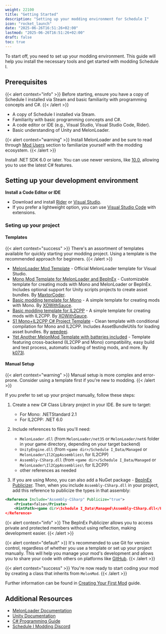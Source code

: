 ```yaml
---
weight: 22100
title: "Getting Started"
description: "Setting up your modding environment for Schedule I"
icon: "rocket_launch"
date: "2025-06-26T16:51:26+02:00"
lastmod: "2025-06-26T16:51:26+02:00"
draft: false
toc: true
---
```


To start off, you need to set up your modding environment. This guide will help you install the necessary tools and get started with modding Schedule I.

## Prerequisites

{{< alert context="info" >}}
Before starting, ensure you have a copy of Schedule I installed via Steam and basic familiarity with programming concepts and C#.
{{< /alert >}}

- A copy of Schedule I installed via Steam.
- Familiarity with basic programming concepts and C#.
- A code editor or IDE (e.g., Visual Studio, Visual Studio Code, Rider).
- Basic understanding of Unity and MelonLoader.

{{< alert context="warning" >}}
Install MelonLoader and be sure to read through <a href="/docs/modusers/">Mod Users</a> section to familiarize yourself with the modding ecosystem.
{{< /alert >}}

Install .NET SDK 6.0 or later. You can use newer versions, like [10.0](https://dotnet.microsoft.com/en-us/download/dotnet/10.0), allowing you to use the latest C# features.

## Setting up your development environment

**Install a Code Editor or IDE**
- Download and install [Rider](https://www.jetbrains.com/rider/) or [Visual Studio](https://visualstudio.microsoft.com/).
- If you prefer a lightweight option, you can use [Visual Studio Code](https://code.visualstudio.com/) with extensions.

### Seting up your project

#### Templates

{{< alert context="success" >}}
There's an assortment of templates available for quickly starting your modding project. Using a template is the recommended approach for beginners.
{{< /alert >}}

- [MelonLoader Mod Template](https://github.com/TrevTV/MelonLoader.VSWizard/releases) - Official MelonLoader template for Visual Studio.
- [Mono Mod Template for MelonLoader and BepInEx](https://github.com/MaxtorCoder/ScheduleOnePluginTemplate) - Customizable template for creating mods with Mono and MelonLoader or BepInEx. Includes optional support for Unity scripts projects to create asset bundles. By [MaxtorCoder](https://github.com/MaxtorCoder).
- [Basic modding template for Mono](https://github.com/XOWithSauce/schedule-mono-example) - A simple template for creating mods with Mono. By [XOWithSauce](https://github.com/XOWithSauce).
- [Basic modding template for IL2CPP](https://github.com/XOWithSauce/schedule-il2cpp-example) - A simple template for creating mods with IL2CPP. By [XOWithSauce](https://github.com/XOWithSauce).
- [S1 Mono+IL2CPP C# Project Template](https://github.com/weedeej/S1MONO_IL2CPP_Template) - Clean template with conditional compilation for Mono and IL2CPP. Includes AssetBundleUtils for loading asset bundles. By [weedeej](https://github.com/weedeej).
- [Yet Another MelonMod Template with batteries included](https://github.com/k073l/S1MelonModTemplate) - Template featuring cross-backend (IL2CPP and Mono) compatibility, easy build and test process, automatic loading of testing mods, and more. By [k073l](https://github.com/k073l).

#### Manual Setup

{{< alert context="warning" >}}
Manual setup is more complex and error-prone. Consider using a template first if you're new to modding.
{{< /alert >}}

If you prefer to set up your project manually, follow these steps:

1. Create a new C# Class Library project in your IDE. Be sure to target:
    - For Mono: .NETStandard 2.1
    - For IL2CPP: .NET 6.0

2. Include references to files you'll need:
    - `MelonLoader.dll` (from `MelonLoader/net35` or `MelonLoader/net6` folder in your game directory, depending on your target backend)
    - `UnityEngine.dll` (from `<game dir>/Schedule I_Data/Managed` or `MelonLoader\Il2CppAssemblies\` for IL2CPP)
    - `Assembly-CSharp.dll` (from `<game dir>/Schedule I_Data/Managed` or `MelonLoader\Il2CppAssemblies\` for IL2CPP)
    - other references as needed

3. If you are using Mono, you can also add a NuGet package - [BepInEx Publicizer](https://www.nuget.org/packages/BepInEx.AssemblyPublicizer.MSBuild). Then, when you include `Assembly-CSharp.dll` in your project, add this reference to publicize the types in that assembly:

```xml
<Reference Include="Assembly-CSharp" Publicize="true">
    <Private>false</Private>
    <HintPath><game dir>\Schedule I_Data\Managed\Assembly-CSharp.dll</HintPath>
</Reference>
```

{{< alert context="info" >}}
The BepInEx Publicizer allows you to access private and protected members without using reflection, making development easier.
{{< /alert >}}

{{< alert context="default" >}}
It's recommended to use Git for version control, regardless of whether you use a template or set up your project manually. This will help you manage your mod's development and allows you to share your code with others on platforms like <a href="https://github.com">GitHub</a>.
{{< /alert >}}

{{< alert context="success" >}}
You're now ready to start coding your mod by creating a class that inherits from <code>MelonMod</code>.
{{< /alert >}}

Further information can be found in [Creating Your First Mod](/docs/moddevs/creating_your_first_mod/) guide.

## Additional Resources
- [MelonLoader Documentation](https://melonwiki.xyz/)
- [Unity Documentation](https://docs.unity3d.com/2022.3/Documentation/Manual/index.html)
- [C# Programming Guide](https://docs.microsoft.com/en-us/dotnet/csharp/)
- [Schedule I Modding Discord](https://discord.gg/9Z5RKEYSzq)